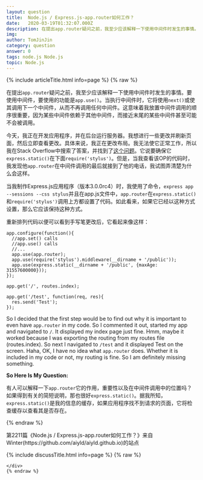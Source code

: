 ```yaml
---
layout: question
title:  Node.js / Express.js-app.router如何工作？
date:   2020-03-19T01:32:07.000Z
description: 在提出app.router疑问之前，我至少应该解释一下使用中间件时发生的事情。要使用中间件，要使用的功能是app.use()。当执行中间件时，它将使用ne...
img: 
author: TomJinJin
category: question
answer: 0
tags: node.js Node.js
topic: Node.js
---
```

<div class="article-root">
  <div class="article">
    {% include articleTitle.html info=page %}
    {% raw %}
    <div class="article-content"><p><font style="vertical-align: inherit;"><font style="vertical-align: inherit;">在提出</font></font><code>app.router</code><font style="vertical-align: inherit;"><font style="vertical-align: inherit;">疑问</font><font style="vertical-align: inherit;">之前，我</font><font style="vertical-align: inherit;">至少应该解释一下使用中间件时发生的事情。</font><font style="vertical-align: inherit;">要使用中间件，要使用的功能是</font></font><code>app.use()</code><font style="vertical-align: inherit;"><font style="vertical-align: inherit;">。</font><font style="vertical-align: inherit;">当执行中间件时，它将使用</font></font><code>next()</code><font style="vertical-align: inherit;"><font style="vertical-align: inherit;">或使其</font><font style="vertical-align: inherit;">调用下一个中间件，</font><font style="vertical-align: inherit;">从而不再调用任何中间件。</font><font style="vertical-align: inherit;">这意味着我放置中间件调用的顺序很重要，因为某些中间件依赖于其他中间件，而接近末尾的某些中间件甚至可能不会被调用。</font></font></p>

<p><font style="vertical-align: inherit;"><font style="vertical-align: inherit;">今天，我正在开发应用程序，并在后台运行服务器。</font><font style="vertical-align: inherit;">我想进行一些更改并刷新页面，然后立即查看更改。</font><font style="vertical-align: inherit;">具体来说，我正在更改布局。</font><font style="vertical-align: inherit;">我无法使它正常工作，所以我在Stack Overflow中搜索了答案，并找到了</font></font><a href="https://stackoverflow.com/questions/5612777/stylus-and-express-stylesheets-are-not-re-compiled-when-modified"><font style="vertical-align: inherit;"><font style="vertical-align: inherit;">这个问题</font></font></a><font style="vertical-align: inherit;"><font style="vertical-align: inherit;">。</font><font style="vertical-align: inherit;">它说要确保它</font></font><code>express.static()</code><font style="vertical-align: inherit;"><font style="vertical-align: inherit;">在下面</font></font><code>require('stylus')</code><font style="vertical-align: inherit;"><font style="vertical-align: inherit;">。</font><font style="vertical-align: inherit;">但是，当我查看该OP的代码时，我发现他</font></font><code>app.router</code><font style="vertical-align: inherit;"><font style="vertical-align: inherit;">在中间件调用的最后就接到了他的电话，我试图弄清楚为什么会这样。</font></font></p>

<p><font style="vertical-align: inherit;"><font style="vertical-align: inherit;">当我制作Express.js应用程序（版本3.0.0rc4）时，我使用了命令，</font></font><code>express app --sessions --css stylus</code><font style="vertical-align: inherit;"><font style="vertical-align: inherit;">并且在app.js文件中，</font></font><code>app.router</code><font style="vertical-align: inherit;"><font style="vertical-align: inherit;">在</font></font><code>express.static()</code><font style="vertical-align: inherit;"><font style="vertical-align: inherit;">和</font></font><code>require('stylus')</code><font style="vertical-align: inherit;"><font style="vertical-align: inherit;">调用</font><font style="vertical-align: inherit;">上方都</font><font style="vertical-align: inherit;">设置了代码</font><font style="vertical-align: inherit;">。</font><font style="vertical-align: inherit;">如此看来，如果它已经以这种方式设置，那么它应该保持这种方式。</font></font></p>

<p><font style="vertical-align: inherit;"><font style="vertical-align: inherit;">重新排列代码以便可以看到手写笔更改后，它看起来像这样：</font></font></p>

<pre><code>app.configure(function(){<font></font>
  //app.set() calls<font></font>
  //app.use() calls<font></font>
  //...<font></font>
  app.use(app.router);<font></font>
  app.use(require('stylus').middleware(__dirname + '/public'));<font></font>
  app.use(express.static(__dirname + '/public', {maxAge: 31557600000}));<font></font>
});<font></font>
<font></font>
app.get('/', routes.index);<font></font>
<font></font>
app.get('/test', function(req, res){<font></font>
  res.send('Test');<font></font>
});<font></font>
</code></pre>

<p>So I decided that the first step would be to find out why it is important to even have <code>app.router</code> in my code. So I commented it out, started my app and navigated to <code>/</code>. It displayed my index page just fine. Hmm, maybe it worked because I was exporting the routing from my routes file (routes.index). So next I navigated to <code>/test</code> and it displayed Test on the screen. Haha, OK, I have no idea what <code>app.router</code> does. Whether it is included in my code or not, my routing is fine. So I am definitely missing something.</p>

<p><strong>So Here Is My Question:</strong></p>

<p><font style="vertical-align: inherit;"><font style="vertical-align: inherit;">有人可以解释一下</font></font><code>app.router</code><font style="vertical-align: inherit;"><font style="vertical-align: inherit;">它的作用，重要性以及在中间件调用中的位置吗？</font><font style="vertical-align: inherit;">如果得到有关的简短说明，那也很好</font></font><code>express.static()</code><font style="vertical-align: inherit;"><font style="vertical-align: inherit;">。</font><font style="vertical-align: inherit;">据我所知，</font></font><code>express.static()</code><font style="vertical-align: inherit;"><font style="vertical-align: inherit;">是我的信息的缓存，如果应用程序找不到请求的页面，它将检查缓存以查看其是否存在。</font></font></p></div>
    {% endraw %}
  </div>
  <p class="winter_mark">第2211篇《Node.js / Express.js-app.router如何工作？》来自Winter(https://github.com/aiyld/aiyld.github.io)的站点</p>
  <div class="discuss-wrapper">
    {% include discussTitle.html info=page %}
    {% raw %}
    <div class="discuss-list">
    
    </div>
    {% endraw %}
  </div>
<div>
